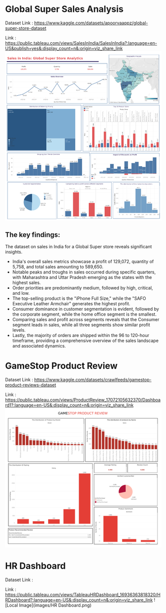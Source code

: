 # Global Super Sales Analysis 
Dataset Link : https://www.kaggle.com/datasets/apoorvaappz/global-super-store-dataset

Link : https://public.tableau.com/views/SalesInIndia/SalesInIndia?:language=en-US&publish=yes&:display_count=n&:origin=viz_share_link
![Local Image](images/SalesInIndia.png)

## The key findings:
The dataset on sales in India for a Global Super store reveals significant insights. 
- India's overall sales metrics showcase a profit of 129,072, quantity of 5,758, and total sales amounting to 589,650.
- Notable peaks and troughs in sales occurred during specific quarters, with Maharashtra and Uttar Pradesh emerging as the states with the highest sales.
- Order priorities are predominantly medium, followed by high, critical, and low.
- The top-selling product is the "iPhone Full Size," while the "SAFO Executive Leather Armchair" generates the highest profit.
- Consumer dominance in customer segmentation is evident, followed by the corporate segment, while the home office segment is the smallest.
- Comparing sales and profit across segments reveals that the Consumer segment leads in sales, while all three segments show similar profit levels.
- Lastly, the majority of orders are shipped within the 96 to 120-hour timeframe, providing a comprehensive overview of the sales landscape and associated dynamics.


# GameStop Product Review
Dataset Link : https://www.kaggle.com/datasets/crawlfeeds/gamestop-product-reviews-dataset

Link : https://public.tableau.com/views/ProductReview_17072105632370/Dashboard1?:language=en-US&:display_count=n&:origin=viz_share_link
![Local Image](images/GameStopProductReview.png)

# HR Dashboard
Dataset Link : 

Link : https://public.tableau.com/views/TableauHRDashboard_16936363818320/HRDashboard?:language=en-US&:display_count=n&:origin=viz_share_link
![Local Image](images/HR Dashboard.png)
